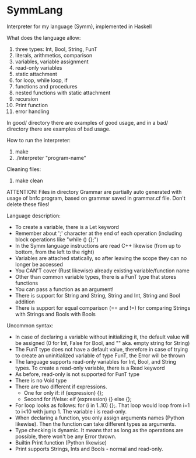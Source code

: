 # SymmLang
Interpreter for my language (Symm), implemented in Haskell

What does the language allow:
1. three types: Int, Bool, String, FunT
2. literals, arithmetics, comparison
3. variables, variable assignment
4. read-only variables
5. static attachment
6. for loop, while loop, if
7. functions and procedures
8. nested functions with static attachment
9. recursion
10. Print function
11. error handling

In good/ directory there are examples of good usage, and in a bad/ directory there are examples of bad usage. 

How to run the interpreter:
1. make
2. ./interpreter "program-name"

Cleaning files:
1. make clean

ATTENTION: Files in directory Grammar are partially auto generated with usage of bnfc program, based on grammar saved in grammar.cf file. Don't delete these files!

Language description:
* To create a variable, there is a Let keyword
* Remember about ';' character at the end of each operation (including block operations like "while () {};")
* In the Symm language instructions are read C++ likewise (from up to bottom, from the left to the right)
* Variables are attached statically, so after leaving the scope they can no longer be accessed
* You CAN'T cover (Rust likewise) already existing variable/function name
* Other than common variable types, there is a FunT type that stores functions
* You can pass a function as an argument!
* There is support for String and String, String and Int, String and Bool addition
* There is support for equal comparison (== and !=) for comparing Strings with Strings and Bools with Bools

Uncommon syntax:
* In case of declaring a variable without initializing it, the default value will be assigned (0 for Int, False for Bool, and "" aka. empty string for String)
* The FunT type does not have a default value, therefore in case of trying to create an uninitialized variable of type FunT, the Error will be thrown
* The language supports read-only variables for Int, Bool, and String types. To create a read-only variable, there is a Read keyword
* As before, read-only is not supported for FunT type
* There is no Void type
* There are two different if expressions.
   * One for only if: if (expression) {};
   * Second for if/else: eif (expression) {} else {};
* For loop looks as follows: for (i in 1..10) {};. That loop would loop from i=1 to i<10 with jump 1. The variable i is read-only.
* When declaring a function, you only assign arguments names (Python likewise). Then the function can take different types as arguments.
* Type checking is dynamic. It means that as long as the operations are possible, there won't be any Error thrown.
* Builtin Print function (Python likewise)
* Print supports Strings, Ints and Bools - normal and read-only.
